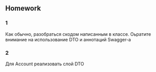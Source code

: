 ## Homework

### 1  
Как обычно, разобраться скодом написанным в классе.
Оьратите внимание на использование DTO и аннотаций Swagger-a

### 2  
Для Account реализовать слой DTO  



   
  



 


  
	